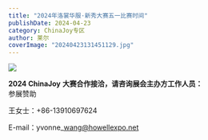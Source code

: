 ```yaml
---
title: "2024年洛裳华服·新秀大赛五一比赛时间"
publishDate: 2024-04-23
category: ChinaJoy专区
author: 莱尔
coverImage: "20240423131451129.jpg"
---
```


![](https://ec-net-1251389766.cos.ap-shanghai.myqcloud.com/wp-content/uploads/2024/04/20240423131425874-107x1024.jpg)

**2024 ChinaJoy** **大赛合作接洽，请咨询展会主办方工作人员：**  
参展赞助

王女士：+86-13910697624

E-mail：yvonne\_wang@howellexpo.net
